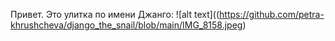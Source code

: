 Привет. Это улитка по имени Джанго:
![alt text]((https://github.com/petra-khrushcheva/django_the_snail/blob/main/IMG_8158.jpeg)
